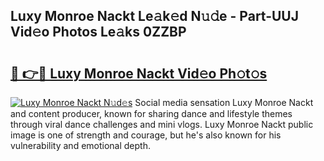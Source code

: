 ## Luxy Monroe Nackt Le𝚊k𝚎d N𝚞𝚍e - Part-UUJ Vid𝚎o Photos Le𝚊ks 0ZZBP

# <h2><a href="http://fb3lqp6.evod.top/?m=Luxy+Monroe+Nackt">🔗 👉🔴 Luxy Monroe Nackt Vid𝚎o Ph𝚘t𝚘s</a></h2>

[![Luxy Monroe Nackt N𝚞d𝚎s](https://i.imgur.com/8V9OHl7.gif)](http://fb3lqp6.evod.top/?m=Luxy+Monroe+Nackt)
Social media sensation Luxy Monroe Nackt and content producer, known for sharing dance and lifestyle themes through viral dance challenges and mini vlogs. Luxy Monroe Nackt public image is one of strength and courage, but he's also known for his vulnerability and emotional depth. 
